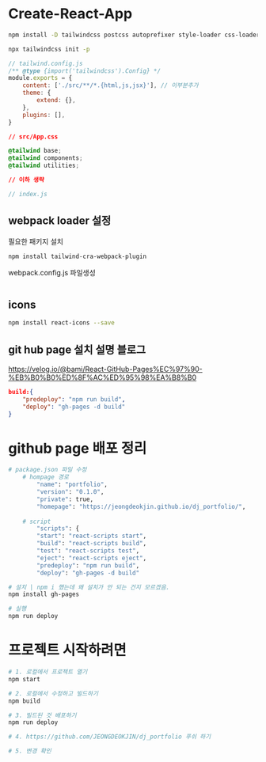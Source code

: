 # Create-React-App

```sh
npm install -D tailwindcss postcss autoprefixer style-loader css-loader postcss-loader
```

```sh
npx tailwindcss init -p
```

```js
// tailwind.config.js
/** @type {import('tailwindcss').Config} */
module.exports = {
    content: ['./src/**/*.{html,js,jsx}'], // 이부분추가
    theme: {
        extend: {},
    },
    plugins: [],
}
```

```css
// src/App.css

@tailwind base;
@tailwind components;
@tailwind utilities;

// 이하 생략
```

```jsx
// index.js
```

## webpack loader 설정

필요한 패키지 설치

```sh
npm install tailwind-cra-webpack-plugin
```

webpack.config.js 파일생성

```

```

## icons

```sh
npm install react-icons --save
```


## git hub page 설치 설명 블로그 
https://velog.io/@bami/React-GitHub-Pages%EC%97%90-%EB%B0%B0%ED%8F%AC%ED%95%98%EA%B8%B0


```json
build:{
    "predeploy": "npm run build",
    "deploy": "gh-pages -d build"
}
```


# github page 배포 정리 
```sh
# package.json 파일 수정 
    # hompage 경로 
        "name": "portfolio",
        "version": "0.1.0",
        "private": true,
        "homepage": "https://jeongdeokjin.github.io/dj_portfolio/",
    
    # script 
        "scripts": {
        "start": "react-scripts start",
        "build": "react-scripts build",
        "test": "react-scripts test",
        "eject": "react-scripts eject",
        "predeploy": "npm run build",
        "deploy": "gh-pages -d build"

# 설치 | npm i 했는데 왜 설치가 안 되는 건지 모르겠음.
npm install gh-pages

# 실행 
npm run deploy
```



# 프로젝트 시작하려면 

``` bash 
# 1. 로컬에서 프로젝트 열기 
npm start

# 2. 로컬에서 수정하고 빌드하기
npm build 

# 3. 빌드된 것 배포하기 
npm run deploy

# 4. https://github.com/JEONGDEOKJIN/dj_portfolio 푸쉬 하기 

# 5. 변경 확인 

```